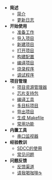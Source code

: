 - **简述**
  - [简介](README.md)
  - [更新日志](https://marketplace.visualstudio.com/items/CL.eide/changelog)
- **开始使用**
  - [准备工作](zh-cn/prepare_work.md)
  - [导入项目](zh-cn/import_project.md)
  - [新建项目](zh-cn/create_project.md)
  - [打开项目](zh-cn/open_project.md)
  - [构建配置](zh-cn/builder_config.md)
  - [编译项目](zh-cn/build_project.md)
  - [烧录程序](zh-cn/download_to_device.md)
  - [调试程序](zh-cn/debug_project.md)
- **项目管理**
  - [项目资源管理器](zh-cn/project_manager.md)
  - [芯片支持包](zh-cn/chip_support_pack.md)
  - [编译工具](zh-cn/toolchain_support.md)
  - [多目标项目](zh-cn/project_targets.md)
  - [导出项目](zh-cn/export_project.md)
  - [生成 Makefile](zh-cn/export_makefile.md)
  - [常用功能](zh-cn/other_functions.md)
- **内置工具**
  - [串口监视器](zh-cn/serialport_monitor.md)
- **经验教训**
  - [SDCC的使用](zh-cn/sdcc.md)
  - [常见问题](https://discuss.em-ide.com/t/FAQ)
- **问题反馈**
  - [反馈渠道](zh-cn/issue_report.md)
  - [请我喝咖啡☕](zh-cn/coffee.md)